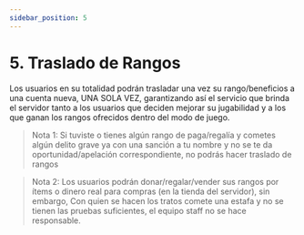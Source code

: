 ```yaml
---
sidebar_position: 5
---
```


# 5. Traslado de Rangos

Los usuarios en su totalidad podrán trasladar una vez su rango/beneficios a una cuenta nueva, UNA SOLA VEZ, garantizando así el servicio que brinda el servidor tanto a los  usuarios que deciden mejorar su jugabilidad y a los que ganan los rangos ofrecidos dentro del modo de juego.

> Nota 1: Si tuviste o tienes algún rango de paga/regalía y cometes algún delito grave ya con una sanción a tu nombre y no se te da oportunidad/apelación correspondiente, no podrás hacer traslado de rangos

> Nota 2: Los usuarios podrán donar/regalar/vender sus rangos por ítems o dinero real para compras (en la tienda del servidor), sin embargo, Con quien se hacen los tratos comete una estafa y no se tienen las pruebas suficientes, el equipo staff no se hace responsable.





